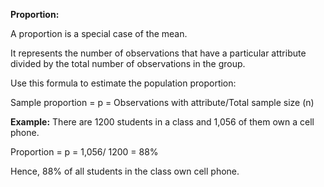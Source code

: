 **Proportion:**

A proportion is a special case of the mean. 

It represents the number of observations that have a particular attribute divided by the total number of observations in the group. 

Use this formula to estimate the population proportion:

Sample proportion	  = p =  	Observations with attribute/Total sample size (n)


**Example:** There are 1200 students in a class and 1,056 of them own a cell phone.

Proportion = p = 1,056/ 1200 = 88%

Hence, 88% of all students in the class own cell phone.
